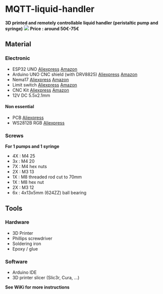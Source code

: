 MQTT-liquid-handler
=====
**3D printed and remotely controllable liquid handler (peristaltic pump and syringe)**
![](https://github.com/botabotlab/MQTT-liquid-handler/blob/master/Pictures/demo.jpg)
**Price : around 50€-75€**

Material 
-----
### Electronic 
- ESP32 UNO [Aliexpress](https://www.aliexpress.com/item/32839196190.html) [Amazon](https://www.amazon.fr/ESP32-Carte-Bluetooth-ESP-32-ESP32S/dp/B07FS8FV1K/ref=sr_1_3?__mk_fr_FR=%C3%85M%C3%85%C5%BD%C3%95%C3%91&keywords=esp32+uno&qid=1585217045&sr=8-3) 
- Arduino UNO CNC shield (with DRV8825) [Aliexpress](https://www.aliexpress.com/item/32808956717.html) [Amazon](https://www.amazon.fr/dp/B082Y4B6HC/)
- Nema17 [Aliexpress](https://www.aliexpress.com/item/32376023464.html) [Amazon](https://www.amazon.fr/dp/B07CZHLKTC)
- Limit switch [Aliexpress](https://www.aliexpress.com/item/32951447527.html) [Amazon](https://www.amazon.fr/dp/B073XGRRM4)
- CNC Kit [Aliexpress](https://www.aliexpress.com/item/33031649687.html) [Amazon](https://www.amazon.fr/dp/B06Y2BSCL7)
- 12V DC 5.5x2.1mm 

#### Non essential
- PCB [Aliexpress](https://www.aliexpress.com/item/32854111824.html ) 
- WS2812B RGB [Aliexpress](https://www.aliexpress.com/item/32682015405.html) 

### Screws 
**For 1 pumps and 1 syringe**
- 4X : M4 25
- 3x : M4 20
- 7X : M4 hex nuts
- 2X : M3 13
- 1X : M8 threaded rod cut to 70mm
- 1X : M8 hex nut
- 2X : M3 12
- 6x : 4x13x5mm (624ZZ) ball bearing 

Tools 
-----
### Hardware
- 3D Printer
- Phillips screwdriver
- Soldering iron
- Epoxy / glue

### Software
- Arduino IDE
- 3D printer slicer (Slic3r, Cura, ...)

**See WiKi for more instructions**
